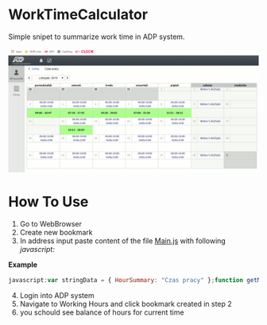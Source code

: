 # WorkTimeCalculator

Simple snipet to summarize work time in ADP system.

![How It Works](./HowItWorks.gif)

# How To Use
1. Go to WebBrowser
2. Create new bookmark
3. In address input paste content of the file [Main.js](https://raw.githubusercontent.com/L0R3nz/WorkTimeCalculator/master/Main.js) with following _javascript:_

**Example**
``` javascript
javascript:var stringData = { HourSummary: "Czas pracy" };function getMinutesFromHour(s){if(s == null)return null;var hh = parseInt(s.split(':')[0]);var mm = parseInt(s.split(':')[1]);return ((hh*60) + mm)}function getGetStringFromMinutes(minutes){var retval = "";if (minutes < 0){minutes = -1 * minutes;retval += "-"}else if (minutes > 0){retval += "+"}var hh = parseInt(minutes/60);var mm = minutes - (hh*60);if(hh<10)retval += "0"; retval += hh;retval += ":";if(mm<10)retval += "0"; retval += mm;return retval;}function CalculateTime(){var TableData = [];document.querySelectorAll('[title="Czas pracy"] > div').forEach(function(item) {var data    = item.innerText.replace(/\s+/g, '');var element = {};if(data != null){var enter = data.split('-')[0];var exit = data.split('-')[1];if((enter == null) || (enter == "")){element.Enter = null;element.Exit = null;element.BalanceMinutes = null;}else{element.Enter = enter;if((exit == null) || (exit == "")){element.Exit = new Date().toTimeString().slice(0,5);element.BalanceMinutes = (getMinutesFromHour(element.Exit) - getMinutesFromHour(element.Enter)) - 480;}else{element.Exit = exit;element.BalanceMinutes = (getMinutesFromHour(element.Exit) - getMinutesFromHour(element.Enter)) - 480;}}TableData.push(element);}});var resultMinutes = 0;TableData.forEach(function(element) {if(element.BalanceMinutes != null){resultMinutes  = resultMinutes + element.BalanceMinutes;}});if(document.getElementById("worktime_summary") == null){document.getElementsByClassName("leaflettoolbar")[0].children[1].style.width = "500px";document.getElementsByClassName("leaflettoolbar")[0].children[1].style.fontWeight = "bold";document.getElementsByClassName("leaflettoolbar")[0].children[1].id = "worktime_summary";}document.getElementById("worktime_summary").innerHTML = stringData.HourSummary + ": ( " + getGetStringFromMinutes(resultMinutes)+" )";console.log(stringData.HourSummary + ": ( " + getGetStringFromMinutes(resultMinutes)+" )");if(resultMinutes < -60){document.getElementById("worktime_summary").style.color = "red";}else {if(resultMinutes > 60){document.getElementById("worktime_summary").style.color = "green";}else{document.getElementById("worktime_summary").style.color = "black";}}}CalculateTime();clearInterval(handleInterval);var handleInterval = setInterval(function(){CalculateTime();},1000);
```

4. Login into ADP system
5. Navigate to Working Hours and click bookmark created in step 2
6. you schould see balance of hours for current time
